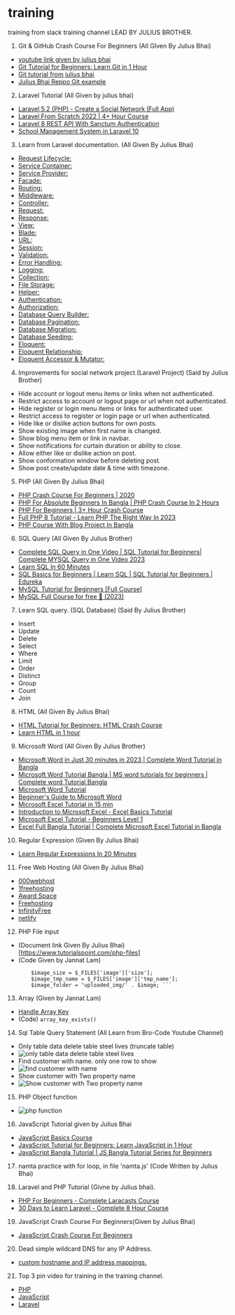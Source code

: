 # training
training from slack training channel LEAD BY JULIUS BROTHER.

1. Git & GitHub Crash Course For Beginners (All GIven By Julius Bhai)
- [youtube link given by julius bhai](https://youtu.be/SWYqp7iY_Tc?si=-s81qpIXyQhFke-c)
- [Git Tutorial for Beginners: Learn Git in 1 Hour](https://youtu.be/8JJ101D3knE?si=qCz8YU4h3UtnLLNM)
- [Git tutorial from julius bhai](https://drive.google.com/file/d/1FLdUJmQlQ9RYbZKzb6fEpDXBhRN6dz_W/view)
- [Julius Bhai Reppo Git example](https://github.com/juliusiqbal/php.git)

2. Laravel Tutorial (All Given by julius bhai)
- [Laravel 5.2 (PHP) - Create a Social Network (Full App)](https://youtube.com/playlist?list=PL55RiY5tL51oloSGk5XdO2MGjPqc0BxGV&si=VEg9FYlQD35nDtV9)
- [Laravel From Scratch 2022 | 4+ Hour Course](https://youtu.be/MYyJ4PuL4pY?si=3vQ5uzStDFGWgkVm)
- [Laravel 8 REST API With Sanctum Authentication](https://youtu.be/MT-GJQIY3EU?si=vxC_zWp8oVoAjrsA)
- [School Management System in Laravel 10](https://youtube.com/playlist?list=PLoBGtBK7uqyUIUVGD_cOAmVCprfn5LMJ2&si=F-SsyxgnHjOQe0ze)

3. Learn from Laravel documentation. (All Given By Julius Bhai)
- [Request Lifecycle:](https://laravel.com/docs/10.x/lifecycle)
- [Service Container:](https://laravel.com/docs/10.x/container)
- [Service Provider:](https://laravel.com/docs/10.x/providers)
- [Facade:](https://laravel.com/docs/10.x/facades)
- [Routing:](https://laravel.com/docs/10.x/routing)
- [Middleware:](https://laravel.com/docs/10.x/middleware)
- [Controller:](https://laravel.com/docs/10.x/controllers)
- [Request:](https://laravel.com/docs/10.x/requests)
- [Response:](https://laravel.com/docs/10.x/responses)
- [View:](https://laravel.com/docs/10.x/views)
- [Blade:](https://laravel.com/docs/10.x/blade)
- [URL:](https://laravel.com/docs/10.x/urls)
- [Session:](https://laravel.com/docs/10.x/session)
- [Validation:](https://laravel.com/docs/10.x/validation)
- [Error Handling:](https://laravel.com/docs/10.x/errors)
- [Logging:](https://laravel.com/docs/10.x/logging)
- [Collection:](https://laravel.com/docs/10.x/collections)
- [File Storage:](https://laravel.com/docs/10.x/filesystem)
- [Helper:](https://laravel.com/docs/10.x/helpers)
- [Authentication:](https://laravel.com/docs/10.x/authentication)
- [Authorization:](https://laravel.com/docs/10.x/authorization)
- [Database Query Builder:](https://laravel.com/docs/10.x/queries)
- [Database Pagination:](https://laravel.com/docs/10.x/pagination)
- [Database Migration:](https://laravel.com/docs/10.x/migrations)
- [Database Seeding:](https://laravel.com/docs/10.x/seeding)
- [Eloquent:](https://laravel.com/docs/10.x/eloquent)
- [Eloquent Relationship:](https://laravel.com/docs/10.x/eloquent-relationships)
- [Eloquent Accessor & Mutator:](https://laravel.com/docs/10.x/eloquent-mutators)

4. Improvements for social network project.(Laravel Project) (Said by Julius Brother)

- Hide account or logout menu items or links when not authenticated.
- Restrict access to account or logout page or url when not authenticated.
- Hide register or login menu items or links for authenticated user.
- Restrict access to register or login page or url when authenticated.
- Hide like or dislike action buttons for own posts.
- Show existing image when first name is changed.
- Show blog menu item or link in navbar.
- Show notifications for curtain duration or ability to close.
- Allow either like or dislike action on post.
- Show conformation window before deleting post.
- Show post create/update date & time with timezone.

5. PHP (All Given By Julius Bhai)

- [PHP Crash Course For Beginners | 2020](https://youtu.be/6mO1UA1r-6Q?si=LLs7U8PomTgDj6Al)
- [PHP For Absolute Beginners In Bangla | PHP Crash Course In 2 Hours](https://youtu.be/_TST9dVptls?si=A4PwL_hallQg-dII)
- [PHP For Beginners | 3+ Hour Crash Course](https://youtu.be/BUCiSSyIGGU?si=wLdTwAvXQavJ9vJR)
- [Full PHP 8 Tutorial - Learn PHP The Right Way In 2023](https://youtube.com/playlist?list=PLr3d3QYzkw2xabQRUpcZ_IBk9W50M9pe-&si=cvGhwsL9qiOGeAtH)
- [PHP Course With Blog Project In Bangla](https://youtube.com/playlist?list=PLaCUFUZ_YQwVGxKqjXaQcWEeTMIWeEFjX&si=m0OIp0DTR8qFJgyR)

6. SQL Query (All Given By Julius Brother)
- [Complete SQL Query in One Video | SQL Tutorial for Beginners| Complete MYSQL Query in One Video 2023](https://youtu.be/Tdl7CGnhPeA?si=EvZlr0vD0B6w3skj)
- [Learn SQL In 60 Minutes](https://youtu.be/p3qvj9hO_Bo?si=0Jqh5oSjjPrCu_6y)
- [SQL Basics for Beginners | Learn SQL | SQL Tutorial for Beginners | Edureka](https://youtu.be/zbMHLJ0dY4w?si=d5qOzG7M1R-pS2Hu)
- [MySQL Tutorial for Beginners [Full Course]](https://youtu.be/7S_tz1z_5bA?si=VOpz6Al-50htzmyu)
- [MySQL Full Course for free :dolphin: (2023)](https://youtu.be/5OdVJbNCSso?si=JFq4GjocTrrIXIe7)

7. Learn SQL query. (SQL Database) (Said By Julius Brother)
- Insert
- Update
- Delete
- Select
- Where
- Limit
- Order
- Distinct
- Group
- Count
- Join

8. HTML (All Given By Julius Bhai)
- [HTML Tutorial for Beginners: HTML Crash Course](https://youtu.be/qz0aGYrrlhU?si=vZSg9fI4Bj0MEm_W)
- [Learn HTML in 1 hour](https://youtu.be/HD13eq_Pmp8?si=7P9H9cJm6OWsGJEI)

9. Microsoft Word (All Given By Julius Brother)
- [Microsoft Word in Just 30 minutes in 2023 | Complete Word Tutorial in Bangla](https://youtu.be/QXu9AGTIxrM?si=oEH12SgffnmHIdl2)
- [Microsoft Word Tutorial Bangla | MS word tutorials for beginners | Complete word Tutorial Bangla](https://youtu.be/8gqRZM_jgVc?si=Z8cpnoXE349xrajv)
- [Microsoft Word Tutorial](https://youtu.be/Cw6a3b5QoAs?si=rVH1_eSXvIlhJU-4)
- [Beginner's Guide to Microsoft Word](https://youtu.be/S-nHYzK-BVg?si=FK-g3nGNH7VDyieu)
- [Microsoft Excel Tutorial in 15 min](https://youtu.be/LgXzzu68j7M?si=4FKZKXfhWCbSzlEX)
- [Introduction to Microsoft Excel - Excel Basics Tutorial](https://youtu.be/fcbB0nkDik8?si=RvnNr9XRawu_SsOI)
- [Microsoft Excel Tutorial - Beginners Level 1](https://youtu.be/k1VUZEVuDJ8?si=t-_z4wrHCGgUU66S)
- [Excel Full Bangla Tutorial | Complete Microsoft Excel Tutorial in Bangla](https://youtu.be/tvph9RuZvUg?si=GwOMNIkXmZcBEzKz)

10. Regular Expression (Given By Julius Bhai)
- [Learn Regular Expressions In 20 Minutes](https://youtu.be/rhzKDrUiJVk?si=p9SvunmVHrdD_w1D)

11. Free Web Hosting (All Given By Julius Bhai)
- [000webhost](https://www.000webhost.com/)
- [1freehosting](https://www.1freehosting.com/)
- [Award Space](https://www.awardspace.com/)
- [Freehosting](https://freehosting.com/)
- [InfinityFree](https://www.infinityfree.com/)
- [netlify](https://www.netlify.com/)

12. PHP File input
- (Document link Given By Julius Bhai)[https://www.tutorialspoint.com/php-files]
- (Code Given by Jannat Lam) 
   ``` $image = $_FILES['image']['name'];
       $image_size = $_FILES['image']['size'];
       $image_tmp_name = $_FILES['image']['tmp_name'];
       $image_folder = 'uploaded_img/' . $image; ```

13. Array (Given by Jannat Lam)
- [Handle Array Key](https://stackoverflow.com/questions/16675753/fastest-way-to-handle-undefined-array-key)
- (Code) `array_key_exists()`

14. Sql Table Query Statement (All Learn from Bro-Code Youtube Channel)
- Only table data delete table steel lives (truncate table)
- ![only table data delete table steel lives](Screenshot_3.png)
- Find customer with name. only one row to show
- ![find customer with name](Screenshot_1.png)
- Show customer with Two property name
- ![Show customer with Two property name](Screenshot_2.png)

15. PHP Object function
- ![php function](Screenshot%20from%202023-08-28%2023-29-07.png)

16. JavaScript Tutorial given by Julius Bhai
- [JavaScript Basics Course](https://youtube.com/playlist?list=PLWKjhJtqVAbk2qRZtWSzCIN38JC_NdhW5&si=idaOnwNRAtMRT2Jl)
- [JavaScript Tutorial for Beginners: Learn JavaScript in 1 Hour](https://youtu.be/W6NZfCO5SIk?si=grb8bhXI3AKK8LnB)
- [JavaScript Bangla Tutorial | JS Bangla Tutorial Series for Beginners](https://youtube.com/playlist?list=PLHiZ4m8vCp9OkrURufHpGUUTBjJhO9Ghy&si=HCyp0y1cjCk4GSxJ)

17. namta practice with for loop, in file 'namta.js' (Code Written by Julius Bhai)

18. Laravel and PHP Tutorial (Givne by Julius bhai).
- [PHP For Beginners - Complete Laracasts Course](https://youtu.be/fw5ObX8P6as?si=nCdiz0qc9RQzvd8i)
- [30 Days to Learn Laravel - Complete 8 Hour Course](https://youtu.be/SqTdHCTWqks?si=3-Qw3TTaSVCOcKf7)

19. JavaScript Crash Course For Beginners(Given by Julius Bhai)
- [JavaScript Crash Course For Beginners](https://youtu.be/hdI2bqOjy3c?si=u3yTBuawxzwy3Qri)

20. Dead simple wildcard DNS for any IP Address.
- [ custom hostname and IP address mappings.](https://nip.io/)

21. Top 3 pin video for training in the training channel.
- [PHP](https://youtu.be/fw5ObX8P6as?si=Tjap6PeyRGf6ULKv)
- [JavaScript](https://youtu.be/hdI2bqOjy3c?si=mf_fMhB5SJFoX1Yl)
- [Laravel](https://youtu.be/SqTdHCTWqks?si=8cPsQQ9RIDNugnhh)
